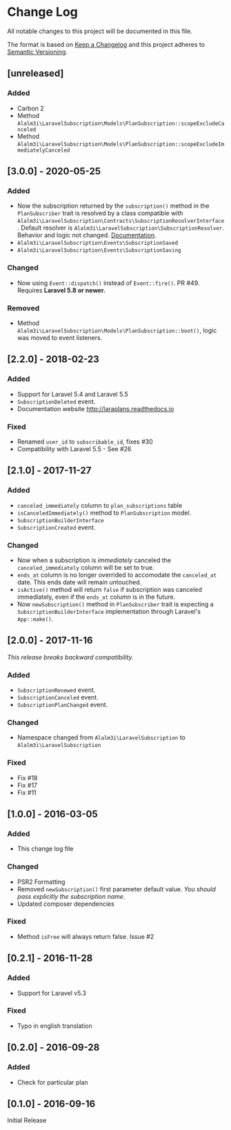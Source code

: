 # Change Log
All notable changes to this project will be documented in this file.

The format is based on [Keep a Changelog](http://keepachangelog.com/) and this project adheres to [Semantic Versioning](http://semver.org/).

## [unreleased]

### Added

- Carbon 2
- Method `Alalm3i\LaravelSubscription\Models\PlanSubscription::scopeExcludeCanceled`
- Method `Alalm3i\LaravelSubscription\Models\PlanSubscription::scopeExcludeImmediatelyCanceled`

## [3.0.0] - 2020-05-25

### Added
- Now the subscription returned by the `subscription()` method in the `PlanSubscriber` trait is resolved by a class compatible with `Alalm3i\LaravelSubscription\Contracts\SubscriptionResolverInterface`. Default resolver is `Alalm3i\LaravelSubscription\SubscriptionResolver`. Behavior and logic not changed. [Documentation](https://laraplans.readthedocs.io/en/latest/usage.html#subscription-resolving).
- `Alalm3i\LaravelSubscription\Events\SubscriptionSaved`
- `Alalm3i\LaravelSubscription\Events\SubscriptionSaving`

### Changed
- Now using `Event::dispatch()` instead of `Event::fire()`. PR #49. Requires **Laravel 5.8 or newer.**

### Removed
- Method `Alalm3i\LaravelSubscription\Models\PlanSubscription::boot()`, logic was moved to event listeners.

## [2.2.0] - 2018-02-23

### Added
- Support for Laravel 5.4 and Laravel 5.5
- `SubscriptionDeleted` event.
- Documentation website http://laraplans.readthedocs.io

### Fixed
- Renamed `user_id` to `subscribable_id`, fixes #30
- Compatibility with Laravel 5.5 - See #26

## [2.1.0] - 2017-11-27

### Added
- `canceled_immediately` column to `plan_subscriptions` table
- `isCanceledImmediately()` method to `PlanSubscription` model.
- `SubscriptionBuilderInterface`
- `SubscriptionCreated` event.

### Changed
- Now when a subscription is *immediately* canceled the `canceled_immediately` column will be set to true.
- `ends_at` column is no longer overrided to accomodate the `canceled_at` date. This ends date will remain untouched.
- `isActive()` method will return `false` if subscription was canceled immediately, even if the `ends_at` column is in the future.
- Now `newSubscription()` method in `PlanSubscriber` trait is expecting a `SubscriptionBuilderInterface` implementation through Laravel's `App::make()`.

## [2.0.0] - 2017-11-16

*This release breaks backward compatibility.*

### Added
- `SubscriptionRenewed` event.
- `SubscriptionCanceled` event.
- `SubscriptionPlanChanged` event.

### Changed
- Namespace changed from `Alalm3i\LaravelSubscription` to `Alalm3i\LaravelSubscription`

### Fixed
- Fix #18
- Fix #17
- Fix #11

## [1.0.0] - 2016-03-05
### Added
- This change log file

### Changed
- PSR2 Formatting
- Removed `newSubscription()` first parameter default value. *You should pass explicitly the subscription name*.
- Updated composer dependencies

### Fixed
- Method `isFree` will always return false. Issue #2

## [0.2.1] - 2016-11-28
### Added
- Support for Laravel v5.3

### Fixed
- Typo in english translation

## [0.2.0] - 2016-09-28
### Added
- Check for particular plan

## [0.1.0] - 2016-09-16

Initial Release